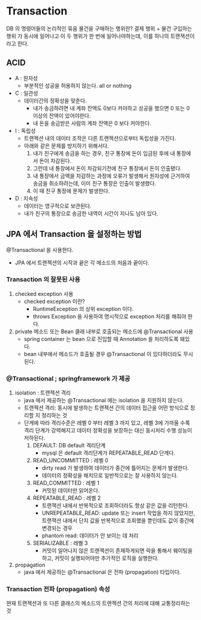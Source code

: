 # Transaction
DB 의 명령어들의 논리적인 묶음
물건을 구매하는 행위란? 결제 행위 + 물건 구입하는 행위 가 동시에 일어나고 이 두 행위가 한 번에 일어나야하는데, 이를 하나의 트랜잭션이라고 한다.

## ACID
- A : 원자성
    - 부분적인 성공을 허용하지 않는다. all or nothing
- C : 일관성
    - 데이터간의 정확성을 맞춘다.
        - 내가 송금하려면 내 계좌 잔액도 0보다 커야하고 성공을 했으면 0 또는 0 이상의 잔액이 있어야한다.
        - 내 돈을 송금받은 사람의 계좌 잔액은 0 보다 커야한다.
- I : 독립성
    - 트랜젝션 내의 데이터 조작은 다른 트랜젝션으로부터 독립성을 가진다.
    - 아래와 같은 문제를 방지하기 위해서다.
        1. 내가 친구에게 송금을 하는 경우, 친구 통장에 돈이 입금된 후에 내 통장에서 돈이 차감된다.
        2. 그런데 내 통장에서 돈이 차감되기전에 친구 통장에서 돈이 인출됐다.
        3. 내 통장에서 금액을 차감하는 과정에 오류가 발생해서 원자성에 근거하여 송금을 취소하려는데, 이미 친구 통장은 인출이 발생했다.
        4. 이 때 친구 통장에 문제가 발생한다.
- D : 지속성
    - 데이터는 영구적으로 보관된다.
    - 내가 친구의 통장으로 송금한 내역이 시간이 지나도 남아 있다.

## JPA 에서 Transaction 을 설정하는 방법
@Transactional 을 사용한다.
- JPA 에서 트랜젝션의 시작과 끝은 각 메소드의 처음과 끝이다.

### Transaction 의 잘못된 사용
1. checked exception 사용
   - checked exception 이란?
     - RuntimeException 의 상위 exception 이다.
     - throws Exception 을 사용하여 명시적으로 exception 처리를 해줘야 한다.
2. private 메소드 또는 Bean 클래 내부로 호출되는 메소드에 @Transactional 사용
    - spring container 는 bean 으로 진입할 때 Annotation 을 처리하도록 돼있다.
   - bean 내부에서 메소드가 호출될 경우 @Transactional 이 있다하더라도 무시된다.

### @Transactional ; springframework 가 제공
1. isolation : 트랜젝션 격리
   - java 에서 제공하는 @Transactional 에는 isolation 을 지원하지 않는다.
   - 트랜젝션 격리: 동시에 발생하는 트랜젝션 간의 데이터 접근을 어떤 방식으로 정리할 지 정리하는 것
   - 단계에 따라 격리수준은 레벨 0 부터 레벨 3 까지 있고, 레벨 3에 가까울 수록 격리 단계가 강력해지고 데이터 정확성을 보장하는 대신 동시처리 수행 성능이 저하된다.
     1. DEFAULT: DB default 격리단계
        - mysql 은 default 격리단계가 REPEATABLE_READ 단계다.
     2. READ_UNCOMMITTED : 레벨 0
        - dirty read 가 발생하여 데이터가 중간에 틀어지는 문제가 발생한다.
        - 데이터의 정확성을 해치므로 일반적으로는 잘 사용하지 않는다.
     3. READ_COMMITTED : 레벨 1
        - 커밋된 데이터만 읽어온다.
     4. REPEATABLE_READ : 레벨 2
        - 트랜잭션 내에서 반복적으로 조회하더라도 항상 같은 값을 리턴한다.
        - UNREPEATABLE_READ: update 또는 insert 작업을 하지 않았지만, 트랜잭션 내에서 단지 값을 반복적으로 조회했을 뿐인데도 값이 중간에 변경되는 경우
        - phantom read: 데이터가 안 보이는 데 처리
     5. SERIALIZABLE : 레벨 3
        - 커밋이 일어나지 않은 트랜젝션이 존재하게되면 락을 통해서 웨이팅을 하고, 커밋이 실행되어야만 추가적인 로직을 실행한다.
2. propagation
   - java 에서 제공하는 @Transactional 은 전파 (propagation) 타입이다.

### Transaction 전파 (propagation) 속성
현재 트랜젝션과 또 다른 클래스의 메소드의 트랜젝션 간의 처리에 대해 교통정리하는 것